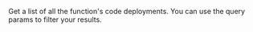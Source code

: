 Get a list of all the function's code deployments. You can use the query params to filter your results.